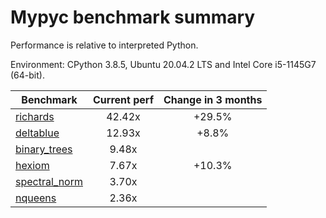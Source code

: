 # Mypyc benchmark summary

Performance is relative to interpreted Python.

Environment: CPython 3.8.5, Ubuntu 20.04.2 LTS and Intel Core i5-1145G7 (64-bit).

| Benchmark | Current perf | Change in 3 months |
| --- | :---: | :---: |
| [richards](benchmarks/richards.md) | 42.42x | +29.5% |
| [deltablue](benchmarks/deltablue.md) | 12.93x | +8.8% |
| [binary_trees](benchmarks/binary_trees.md) | 9.48x |  |
| [hexiom](benchmarks/hexiom.md) | 7.67x | +10.3% |
| [spectral_norm](benchmarks/spectral_norm.md) | 3.70x |  |
| [nqueens](benchmarks/nqueens.md) | 2.36x |  |
